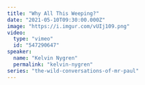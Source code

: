 ```yaml
---
title: "Why All This Weeping?"
date: "2021-05-10T09:30:00.000Z"
image: "https://i.imgur.com/vUIj109.png"
video:
  type: "vimeo"
  id: "547290647"
speaker:
  name: "Kelvin Nygren"
  permalink: "kelvin-nygren"
series: "the-wild-conversations-of-mr-paul"
---
```

